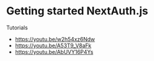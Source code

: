 # Getting started NextAuth.js

Tutorials

- <https://youtu.be/w2h54xz6Ndw>
- <https://youtu.be/A53T9_V8aFk>
- <https://youtu.be/AbUVY16P4Ys>
